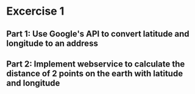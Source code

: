 # Excercise 1
## Part 1: Use Google's API to convert latitude and longitude to an address
## Part 2: Implement webservice to calculate the distance of 2 points on the earth with latitude and longitude